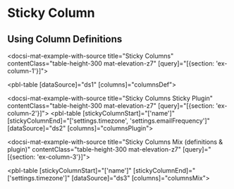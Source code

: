 # Sticky Column

## Using Column Definitions

<docsi-mat-example-with-source title="Sticky Columns" contentClass="table-height-300 mat-elevation-z7" [query]="[{section: 'ex-column-1'}]">
  <!--@pebula-example:ex-column-1-->
  <pbl-table [dataSource]="ds1" [columns]="columnsDef"></pbl-table>
  <!--@pebula-example:ex-column-1-->
</docsi-mat-example-with-source>

<docsi-mat-example-with-source title="Sticky Columns Sticky Plugin" contentClass="table-height-300 mat-elevation-z7" [query]="[{section: 'ex-column-2'}]">
    <!--@pebula-example:ex-column-2-->
  <pbl-table [stickyColumnStart]="['name']" [stickyColumnEnd]="['settings.timezone', 'settings.emailFrequency']"
            [dataSource]="ds2"
            [columns]="columnsPlugin">
  </pbl-table>
  <!--@pebula-example:ex-column-2-->
</docsi-mat-example-with-source>

<docsi-mat-example-with-source title="Sticky Columns Mix (definitions & plugin)" contentClass="table-height-300 mat-elevation-z7" [query]="[{section: 'ex-column-3'}]">
  <!--@pebula-example:ex-column-3-->
  <pbl-table [stickyColumnStart]="['name']" [stickyColumnEnd]="['settings.timezone']"
            [dataSource]="ds3"
            [columns]="columnsMix">
  </pbl-table>
  <!--@pebula-example:ex-column-3-->
</docsi-mat-example-with-source>
